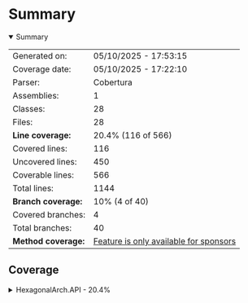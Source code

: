 # Summary
<details open><summary>Summary</summary>

|||
|:---|:---|
| Generated on: | 05/10/2025 - 17:53:15 |
| Coverage date: | 05/10/2025 - 17:22:10 |
| Parser: | Cobertura |
| Assemblies: | 1 |
| Classes: | 28 |
| Files: | 28 |
| **Line coverage:** | 20.4% (116 of 566) |
| Covered lines: | 116 |
| Uncovered lines: | 450 |
| Coverable lines: | 566 |
| Total lines: | 1144 |
| **Branch coverage:** | 10% (4 of 40) |
| Covered branches: | 4 |
| Total branches: | 40 |
| **Method coverage:** | [Feature is only available for sponsors](https://reportgenerator.io/pro) |

</details>

## Coverage
<details><summary>HexagonalArch.API - 20.4%</summary>

|**Name**|**Line**|**Branch**|
|:---|---:|---:|
|**HexagonalArch.API**|**20.4%**|**10%**|
|HexagonalArch.API.Application.Exceptions.ValidationException|42.8%||
|HexagonalArch.API.Application.UseCases.CustomerUserCase.CreateCustomerUseCa<br/>se|100%||
|HexagonalArch.API.Application.UseCases.CustomerUserCase.GetCustomerByIdUseC<br/>ase|91.6%|50%|
|HexagonalArch.API.Application.UseCases.EventUseCase.CreateEventUseCase|100%|100%|
|HexagonalArch.API.Application.UseCases.PartnerUserCase.CreatePartnerUseCase|100%||
|HexagonalArch.API.Application.UseCases.PartnerUserCase.GetPartnerByIdUseCas<br/>e|91.6%|50%|
|HexagonalArch.API.Application.UseCases.TiketUseCase.SubscribeCustomerToEven<br/>tUseCase|0%|0%|
|HexagonalArch.API.Controllers.CustomerController|0%|0%|
|HexagonalArch.API.Controllers.EventController|0%|0%|
|HexagonalArch.API.Controllers.PartnerController|0%|0%|
|HexagonalArch.API.Dtos.CustomerDTO|0%||
|HexagonalArch.API.Dtos.EventDTO|0%||
|HexagonalArch.API.Dtos.PartnerDTO|0%||
|HexagonalArch.API.Dtos.SubscribeDTO|0%||
|HexagonalArch.API.Dtos.TicketDTO|0%||
|HexagonalArch.API.Models.Customer|27.7%|0%|
|HexagonalArch.API.Models.Event|33.3%|0%|
|HexagonalArch.API.Models.Partner|41.6%||
|HexagonalArch.API.Models.Ticket|0%|0%|
|HexagonalArch.API.Repositories.AppDbContext|0%||
|HexagonalArch.API.Repositories.CustomerRepository|0%||
|HexagonalArch.API.Repositories.EventRepository|0%||
|HexagonalArch.API.Repositories.PartnerRepository|0%||
|HexagonalArch.API.Repositories.TicketRepository|0%||
|HexagonalArch.API.Services.CustomerService|15%||
|HexagonalArch.API.Services.EventService|5%||
|HexagonalArch.API.Services.PartnerService|5.5%||
|Program|0%|0%|

</details>
